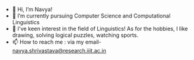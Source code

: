 - 👋 Hi, I’m Navya!
- 🌱 I’m currently pursuing Computer Science and Computational Linguistics
- 👀 I've keen interest in the field of Linguistics! As for the hobbies, I like drawing, solving logical puzzles, watching sports.  
- 📫 How to reach me : via my email- navya.shrivastava@research.iiit.ac.in 


<!---
navshri7/navshri7 is a ✨ special ✨ repository because its `README.md` (this file) appears on your GitHub profile.
You can click the Preview link to take a look at your changes.
--->
